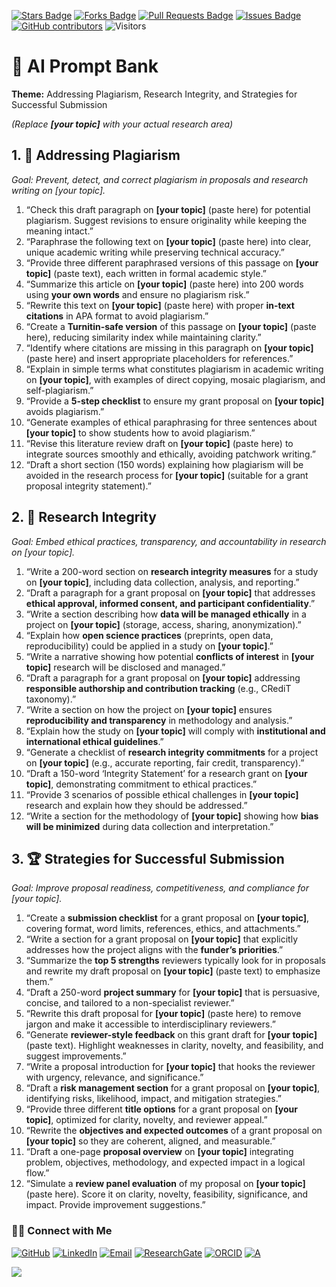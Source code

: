 <a href="https://github.com/drshahizan/short-course/stargazers"><img src="https://img.shields.io/github/stars/drshahizan/short-course" alt="Stars Badge"/></a>
<a href="https://github.com/drshahizan/short-course/network/members"><img src="https://img.shields.io/github/forks/drshahizan/short-course" alt="Forks Badge"/></a>
<a href="https://github.com/drshahizan/short-course/pulls"><img src="https://img.shields.io/github/issues-pr/drshahizan/short-course" alt="Pull Requests Badge"/></a>
<a href="https://github.com/drshahizan/short-course"><img src="https://img.shields.io/github/issues/drshahizan/short-course" alt="Issues Badge"/></a>
<a href="https://github.com/drshahizan/short-course/graphs/contributors"><img alt="GitHub contributors" src="https://img.shields.io/github/contributors/drshahizan/short-course?color=2b9348"></a>
![Visitors](https://api.visitorbadge.io/api/visitors?path=https%3A%2F%2Fgithub.com%2Fdrshahizan%2Fshort-course&labelColor=%23d9e3f0&countColor=%23697689&style=flat)

# 📝 AI Prompt Bank

**Theme:** Addressing Plagiarism, Research Integrity, and Strategies for Successful Submission

*(Replace **\[your topic]** with your actual research area)*

## 1. 🚫 Addressing Plagiarism

*Goal: Prevent, detect, and correct plagiarism in proposals and research writing on \[your topic].*

1. “Check this draft paragraph on **\[your topic]** (paste here) for potential plagiarism. Suggest revisions to ensure originality while keeping the meaning intact.”
2. “Paraphrase the following text on **\[your topic]** (paste here) into clear, unique academic writing while preserving technical accuracy.”
3. “Provide three different paraphrased versions of this passage on **\[your topic]** (paste text), each written in formal academic style.”
4. “Summarize this article on **\[your topic]** (paste here) into 200 words using **your own words** and ensure no plagiarism risk.”
5. “Rewrite this text on **\[your topic]** (paste here) with proper **in-text citations** in APA format to avoid plagiarism.”
6. “Create a **Turnitin-safe version** of this passage on **\[your topic]** (paste here), reducing similarity index while maintaining clarity.”
7. “Identify where citations are missing in this paragraph on **\[your topic]** (paste here) and insert appropriate placeholders for references.”
8. “Explain in simple terms what constitutes plagiarism in academic writing on **\[your topic]**, with examples of direct copying, mosaic plagiarism, and self-plagiarism.”
9. “Provide a **5-step checklist** to ensure my grant proposal on **\[your topic]** avoids plagiarism.”
10. “Generate examples of ethical paraphrasing for three sentences about **\[your topic]** to show students how to avoid plagiarism.”
11. “Revise this literature review draft on **\[your topic]** (paste here) to integrate sources smoothly and ethically, avoiding patchwork writing.”
12. “Draft a short section (150 words) explaining how plagiarism will be avoided in the research process for **\[your topic]** (suitable for a grant proposal integrity statement).”

## 2. 🧭 Research Integrity

*Goal: Embed ethical practices, transparency, and accountability in research on \[your topic].*

1. “Write a 200-word section on **research integrity measures** for a study on **\[your topic]**, including data collection, analysis, and reporting.”
2. “Draft a paragraph for a grant proposal on **\[your topic]** that addresses **ethical approval, informed consent, and participant confidentiality**.”
3. “Write a section describing how **data will be managed ethically** in a project on **\[your topic]** (storage, access, sharing, anonymization).”
4. “Explain how **open science practices** (preprints, open data, reproducibility) could be applied in a study on **\[your topic]**.”
5. “Write a narrative showing how potential **conflicts of interest** in **\[your topic]** research will be disclosed and managed.”
6. “Draft a paragraph for a grant proposal on **\[your topic]** addressing **responsible authorship and contribution tracking** (e.g., CRediT taxonomy).”
7. “Write a section on how the project on **\[your topic]** ensures **reproducibility and transparency** in methodology and analysis.”
8. “Explain how the study on **\[your topic]** will comply with **institutional and international ethical guidelines**.”
9. “Generate a checklist of **research integrity commitments** for a project on **\[your topic]** (e.g., accurate reporting, fair credit, transparency).”
10. “Draft a 150-word ‘Integrity Statement’ for a research grant on **\[your topic]**, demonstrating commitment to ethical practices.”
11. “Provide 3 scenarios of possible ethical challenges in **\[your topic]** research and explain how they should be addressed.”
12. “Write a section for the methodology of **\[your topic]** showing how **bias will be minimized** during data collection and interpretation.”

## 3. 🏆 Strategies for Successful Submission

*Goal: Improve proposal readiness, competitiveness, and compliance for \[your topic].*

1. “Create a **submission checklist** for a grant proposal on **\[your topic]**, covering format, word limits, references, ethics, and attachments.”
2. “Write a section for a grant proposal on **\[your topic]** that explicitly addresses how the project aligns with the **funder’s priorities**.”
3. “Summarize the **top 5 strengths** reviewers typically look for in proposals and rewrite my draft proposal on **\[your topic]** (paste text) to emphasize them.”
4. “Draft a 250-word **project summary** for **\[your topic]** that is persuasive, concise, and tailored to a non-specialist reviewer.”
5. “Rewrite this draft proposal for **\[your topic]** (paste here) to remove jargon and make it accessible to interdisciplinary reviewers.”
6. “Generate **reviewer-style feedback** on this grant draft for **\[your topic]** (paste text). Highlight weaknesses in clarity, novelty, and feasibility, and suggest improvements.”
7. “Write a proposal introduction for **\[your topic]** that hooks the reviewer with urgency, relevance, and significance.”
8. “Draft a **risk management section** for a grant proposal on **\[your topic]**, identifying risks, likelihood, impact, and mitigation strategies.”
9. “Provide three different **title options** for a grant proposal on **\[your topic]**, optimized for clarity, novelty, and reviewer appeal.”
10. “Rewrite the **objectives and expected outcomes** of a grant proposal on **\[your topic]** so they are coherent, aligned, and measurable.”
11. “Draft a one-page **proposal overview** on **\[your topic]** integrating problem, objectives, methodology, and expected impact in a logical flow.”
12. “Simulate a **review panel evaluation** of my proposal on **\[your topic]** (paste here). Score it on clarity, novelty, feasibility, significance, and impact. Provide improvement suggestions.”

### 🙌🏻 Connect with Me
<p align="left">
    <a href="https://github.com/drshahizan" target="_blank"><img alt="GitHub" src="https://img.shields.io/badge/-@drshahizan-181717?style=flat-square&logo=GitHub&logoColor=white"></a>
    <a href="https://www.linkedin.com/in/drshahizan" target="_blank"><img alt="LinkedIn" src="https://img.shields.io/badge/-drshahizan-blue?style=flat-square&logo=Linkedin&logoColor=white&link=https://www.linkedin.com/in/drshahizan/"></a>
    <a href="mailto:shahizan@utm.my" target="_blank"><img alt="Email" src="https://img.shields.io/badge/-shahizan@utm.my-c14438?style=flat-square&logo=Gmail&logoColor=white&link=mailto:shahizan@utm.my.com"></a>
    <a href="https://www.researchgate.net/profile/Mohd-Othman-28" target="_blank"><img alt="ResearchGate" src="https://img.shields.io/badge/-ResearchGate-00CCBB?style=flat-square&logo=ResearchGate&logoColor=white"></a>
    <a href="https://orcid.org/0000-0003-4261-1873" target="_blank"><img alt="ORCID" src="https://img.shields.io/badge/-ORCID-A6CE39?style=flat-square&logo=ORCID&logoColor=white"></a> 
 <a href="https://visitorbadge.io/status?path=https%3A%2F%2Fgithub.com%2Fdrshahizan" target="_blank"><img alt="A" src="https://api.visitorbadge.io/api/visitors?path=https%3A%2F%2Fgithub.com%2Fdrshahizan&labelColor=%23697689&countColor=%23555555&style=plastic"></a>
 
![](https://hit.yhype.me/github/profile?user_id=81284918)
</p>
